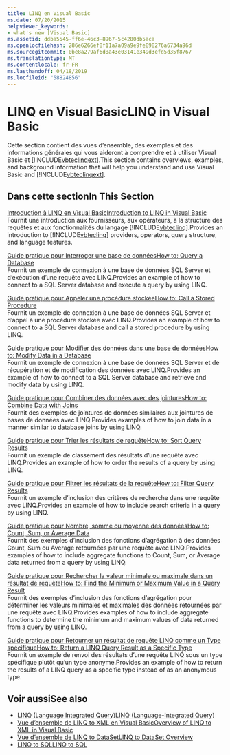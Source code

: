 ```yaml
---
title: LINQ en Visual Basic
ms.date: 07/20/2015
helpviewer_keywords:
- what's new [Visual Basic]
ms.assetid: ddba5545-ff6e-46c3-8967-5c4280db5aca
ms.openlocfilehash: 286e6266ef8f11a7a09a9e9fe898276a6734a96d
ms.sourcegitcommit: 0be8a279af6d8a43e03141e349d3efd5d35f8767
ms.translationtype: MT
ms.contentlocale: fr-FR
ms.lasthandoff: 04/18/2019
ms.locfileid: "58824856"
---
```

# <a name="linq-in-visual-basic"></a><span data-ttu-id="4e7d7-102">LINQ en Visual Basic</span><span class="sxs-lookup"><span data-stu-id="4e7d7-102">LINQ in Visual Basic</span></span>
<span data-ttu-id="4e7d7-103">Cette section contient des vues d’ensemble, des exemples et des informations générales qui vous aideront à comprendre et à utiliser Visual Basic et [!INCLUDE[vbteclinqext](~/includes/vbteclinqext-md.md)].</span><span class="sxs-lookup"><span data-stu-id="4e7d7-103">This section contains overviews, examples, and background information that will help you understand and use Visual Basic and [!INCLUDE[vbteclinqext](~/includes/vbteclinqext-md.md)].</span></span>  
  
## <a name="in-this-section"></a><span data-ttu-id="4e7d7-104">Dans cette section</span><span class="sxs-lookup"><span data-stu-id="4e7d7-104">In This Section</span></span>  
 [<span data-ttu-id="4e7d7-105">Introduction à LINQ en Visual Basic</span><span class="sxs-lookup"><span data-stu-id="4e7d7-105">Introduction to LINQ in Visual Basic</span></span>](../../../../visual-basic/programming-guide/language-features/linq/introduction-to-linq.md)  
 <span data-ttu-id="4e7d7-106">Fournit une introduction aux fournisseurs, aux opérateurs, à la structure des requêtes et aux fonctionnalités du langage [!INCLUDE[vbteclinq](~/includes/vbteclinq-md.md)].</span><span class="sxs-lookup"><span data-stu-id="4e7d7-106">Provides an introduction to [!INCLUDE[vbteclinq](~/includes/vbteclinq-md.md)] providers, operators, query structure, and language features.</span></span>  
  
 [<span data-ttu-id="4e7d7-107">Guide pratique pour Interroger une base de données</span><span class="sxs-lookup"><span data-stu-id="4e7d7-107">How to: Query a Database</span></span>](../../../../visual-basic/programming-guide/language-features/linq/how-to-query-a-database-by-using-linq.md)  
 <span data-ttu-id="4e7d7-108">Fournit un exemple de connexion à une base de données SQL Server et d’exécution d’une requête avec LINQ.</span><span class="sxs-lookup"><span data-stu-id="4e7d7-108">Provides an example of how to connect to a SQL Server database and execute a query by using LINQ.</span></span>  
  
 [<span data-ttu-id="4e7d7-109">Guide pratique pour Appeler une procédure stockée</span><span class="sxs-lookup"><span data-stu-id="4e7d7-109">How to: Call a Stored Procedure</span></span>](../../../../visual-basic/programming-guide/language-features/linq/how-to-call-a-stored-procedure-by-using-linq.md)  
 <span data-ttu-id="4e7d7-110">Fournit un exemple de connexion à une base de données SQL Server et d’appel à une procédure stockée avec LINQ.</span><span class="sxs-lookup"><span data-stu-id="4e7d7-110">Provides an example of how to connect to a SQL Server database and call a stored procedure by using LINQ.</span></span>  
  
 [<span data-ttu-id="4e7d7-111">Guide pratique pour Modifier des données dans une base de données</span><span class="sxs-lookup"><span data-stu-id="4e7d7-111">How to: Modify Data in a Database</span></span>](../../../../visual-basic/programming-guide/language-features/linq/how-to-modify-data-in-a-database-by-using-linq.md)  
 <span data-ttu-id="4e7d7-112">Fournit un exemple de connexion à une base de données SQL Server et de récupération et de modification des données avec LINQ.</span><span class="sxs-lookup"><span data-stu-id="4e7d7-112">Provides an example of how to connect to a SQL Server database and retrieve and modify data by using LINQ.</span></span>  
  
 [<span data-ttu-id="4e7d7-113">Guide pratique pour Combiner des données avec des jointures</span><span class="sxs-lookup"><span data-stu-id="4e7d7-113">How to: Combine Data with Joins</span></span>](../../../../visual-basic/programming-guide/language-features/linq/how-to-combine-data-with-linq-by-using-joins.md)  
 <span data-ttu-id="4e7d7-114">Fournit des exemples de jointures de données similaires aux jointures de bases de données avec LINQ.</span><span class="sxs-lookup"><span data-stu-id="4e7d7-114">Provides examples of how to join data in a manner similar to database joins by using LINQ.</span></span>  
  
 [<span data-ttu-id="4e7d7-115">Guide pratique pour Trier les résultats de requête</span><span class="sxs-lookup"><span data-stu-id="4e7d7-115">How to: Sort Query Results</span></span>](../../../../visual-basic/programming-guide/language-features/linq/how-to-sort-query-results-by-using-linq.md)  
 <span data-ttu-id="4e7d7-116">Fournit un exemple de classement des résultats d’une requête avec LINQ.</span><span class="sxs-lookup"><span data-stu-id="4e7d7-116">Provides an example of how to order the results of a query by using LINQ.</span></span>  
  
 [<span data-ttu-id="4e7d7-117">Guide pratique pour Filtrer les résultats de la requête</span><span class="sxs-lookup"><span data-stu-id="4e7d7-117">How to: Filter Query Results</span></span>](../../../../visual-basic/programming-guide/language-features/linq/how-to-filter-query-results-by-using-linq.md)  
 <span data-ttu-id="4e7d7-118">Fournit un exemple d’inclusion des critères de recherche dans une requête avec LINQ.</span><span class="sxs-lookup"><span data-stu-id="4e7d7-118">Provides an example of how to include search criteria in a query by using LINQ.</span></span>  
  
 [<span data-ttu-id="4e7d7-119">Guide pratique pour Nombre, somme ou moyenne des données</span><span class="sxs-lookup"><span data-stu-id="4e7d7-119">How to: Count, Sum, or Average Data</span></span>](../../../../visual-basic/programming-guide/language-features/linq/how-to-count-sum-or-average-data-by-using-linq.md)  
 <span data-ttu-id="4e7d7-120">Fournit des exemples d’inclusion des fonctions d’agrégation à des données Count, Sum ou Average retournées par une requête avec LINQ.</span><span class="sxs-lookup"><span data-stu-id="4e7d7-120">Provides examples of how to include aggregate functions to Count, Sum, or Average data returned from a query by using LINQ.</span></span>  
  
 [<span data-ttu-id="4e7d7-121">Guide pratique pour Rechercher la valeur minimale ou maximale dans un résultat de requête</span><span class="sxs-lookup"><span data-stu-id="4e7d7-121">How to: Find the Minimum or Maximum Value in a Query Result</span></span>](../../../../visual-basic/programming-guide/language-features/linq/how-to-find-the-minimum-or-maximum-value-in-a-query-result.md)  
 <span data-ttu-id="4e7d7-122">Fournit des exemples d’inclusion des fonctions d’agrégation pour déterminer les valeurs minimales et maximales des données retournées par une requête avec LINQ.</span><span class="sxs-lookup"><span data-stu-id="4e7d7-122">Provides examples of how to include aggregate functions to determine the minimum and maximum values of data returned from a query by using LINQ.</span></span>  
  
 [<span data-ttu-id="4e7d7-123">Guide pratique pour Retourner un résultat de requête LINQ comme un Type spécifique</span><span class="sxs-lookup"><span data-stu-id="4e7d7-123">How to: Return a LINQ Query Result as a Specific Type</span></span>](../../../../visual-basic/programming-guide/language-features/linq/how-to-return-a-linq-query-result-as-a-specific-type.md)  
 <span data-ttu-id="4e7d7-124">Fournit un exemple de renvoi des résultats d’une requête LINQ sous un type spécifique plutôt qu’un type anonyme.</span><span class="sxs-lookup"><span data-stu-id="4e7d7-124">Provides an example of how to return the results of a LINQ query as a specific type instead of as an anonymous type.</span></span>  
  
## <a name="see-also"></a><span data-ttu-id="4e7d7-125">Voir aussi</span><span class="sxs-lookup"><span data-stu-id="4e7d7-125">See also</span></span>

- [<span data-ttu-id="4e7d7-126">LINQ (Language Integrated Query)</span><span class="sxs-lookup"><span data-stu-id="4e7d7-126">LINQ (Language-Integrated Query)</span></span>](../../../../visual-basic/programming-guide/concepts/linq/index.md)
- [<span data-ttu-id="4e7d7-127">Vue d’ensemble de LINQ to XML en Visual Basic</span><span class="sxs-lookup"><span data-stu-id="4e7d7-127">Overview of LINQ to XML in Visual Basic</span></span>](../../../../visual-basic/programming-guide/language-features/xml/overview-of-linq-to-xml.md)
- [<span data-ttu-id="4e7d7-128">Vue d’ensemble de LINQ to DataSet</span><span class="sxs-lookup"><span data-stu-id="4e7d7-128">LINQ to DataSet Overview</span></span>](../../../../framework/data/adonet/linq-to-dataset-overview.md)
- [<span data-ttu-id="4e7d7-129">LINQ to SQL</span><span class="sxs-lookup"><span data-stu-id="4e7d7-129">LINQ to SQL</span></span>](../../../../framework/data/adonet/sql/linq/index.md)
